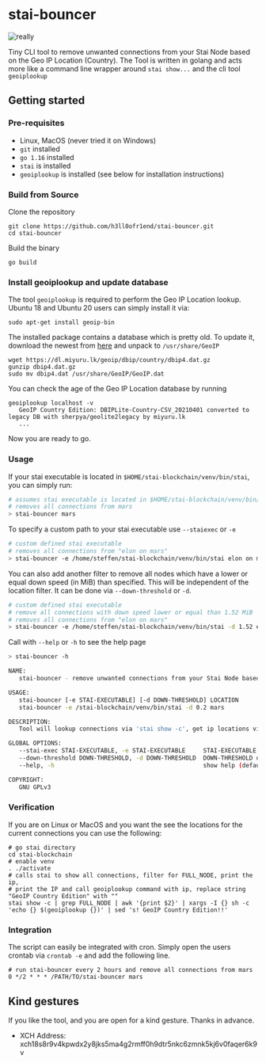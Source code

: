 # stai-bouncer


![really](https://www.station-i.de/wp-content/uploads/2021/12/stai_global_coin_logo_4c_4.0.png)

Tiny CLI tool to remove unwanted connections from your Stai Node based on the Geo IP Location (Country). 
The Tool is written in golang and acts more like a command line wrapper around `stai show...`
and the cli tool `geoiplookup`

## Getting started

### Pre-requisites

- Linux, MacOS (never tried it on Windows)
- `git` installed
- `go 1.16` installed
- `stai` is installed
- `geoiplookup` is installed (see below for installation instructions)

### Build from Source

Clone the repository

```shell
git clone https://github.com/h3ll0ofr1end/stai-bouncer.git
cd stai-bouncer
```

Build the binary

```shell
go build
```

### Install geoiplookup and update database

The tool `geoiplookup` is required to perform the Geo IP Location lookup.
Ubuntu 18 and Ubuntu 20 users can simply install it via:

```shell
sudo apt-get install geoip-bin
```

The installed package contains a database which is pretty old. 
To update it, download the newest from [here](https://dl.miyuru.lk/geoip/dbip/country/dbip4.dat.gz)
and unpack to `/usr/share/GeoIP`

```shell
wget https://dl.miyuru.lk/geoip/dbip/country/dbip4.dat.gz
gunzip dbip4.dat.gz
sudo mv dbip4.dat /usr/share/GeoIP/GeoIP.dat
```

You can check the age of the Geo IP Location database by running
```shell
geoiplookup localhost -v
   GeoIP Country Edition: DBIPLite-Country-CSV_20210401 converted to legacy DB with sherpya/geolite2legacy by miyuru.lk
   ...
```
Now you are ready to go.

### Usage

If your stai executable is located in `$HOME/stai-blockchain/venv/bin/stai`, you can simply run:
```bash
# assumes stai executable is located in $HOME/stai-blockchain/venv/bin/stai
# removes all connections from mars
> stai-bouncer mars
```
To specify a custom path to your stai executable use `--staiexec` or `-e`
```bash
# custom defined stai executable
# removes all connections from "elon on mars"
> stai-bouncer -e /home/steffen/stai-blockchain/venv/bin/stai elon on mars
```
You can also add another filter to remove all nodes which have a lower or equal down speed (in MiB) than specified. 
This will be independent of the location filter. It can be done via `--down-threshold` or `-d`.
```bash
# custom defined stai executable
# remove all connections with down speed lower or equal than 1.52 MiB
# removes all connections from "elon on mars"
> stai-bouncer -e /home/steffen/stai-blockchain/venv/bin/stai -d 1.52 elon on mars
```
Call with `--help` or `-h` to see the help page 
```bash
> stai-bouncer -h

NAME:
   stai-bouncer - remove unwanted connections from your Stai Node based on Geo IP Location.

USAGE:
   stai-bouncer [-e STAI-EXECUTABLE] [-d DOWN-THRESHOLD] LOCATION
   stai-bouncer -e /stai-blockchain/venv/bin/stai -d 0.2 mars

DESCRIPTION:
   Tool will lookup connections via 'stai show -c', get ip locations via geoiplookup and remove nodes from specified LOCATION via 'stai show -r'

GLOBAL OPTIONS:
   --stai-exec STAI-EXECUTABLE, -e STAI-EXECUTABLE     STAI-EXECUTABLE. normally located inside the bin folder of your venv directory (default: $HOME/stai-blockchain/venv/bin/stai)
   --down-threshold DOWN-THRESHOLD, -d DOWN-THRESHOLD  DOWN-THRESHOLD defines the additional filter for minimal down speed in MiB for filtering. (default: not active)
   --help, -h                                          show help (default: false)

COPYRIGHT:
   GNU GPLv3

```

### Verification

If you are on Linux or MacOS and you want the see the locations for the current connections you can use the following:

```shell
# go stai directory
cd stai-blockchain
# enable venv
. ./activate
# calls stai to show all connections, filter for FULL_NODE, print the ip, 
# print the IP and call geoiplookup command with ip, replace string "GeoIP Country Edition" with ""
stai show -c | grep FULL_NODE | awk '{print $2}' | xargs -I {} sh -c 'echo {} $(geoiplookup {})' | sed 's! GeoIP Country Edition!!'
```

### Integration

The script can easily be integrated with cron. Simply open the users crontab via `crontab -e` and add the following line.

```shell
# run stai-bouncer every 2 hours and remove all connections from mars
0 */2 * * * /PATH/TO/stai-bouncer mars
```

## Kind gestures

If you like the tool, and you are open for a kind gesture. Thanks in advance. 

- XCH Address: xch18s8r9v4kpwdx2y8jks5ma4g2rmff0h9dtr5nkc6zmnk5kj6v0faqer6k9v

